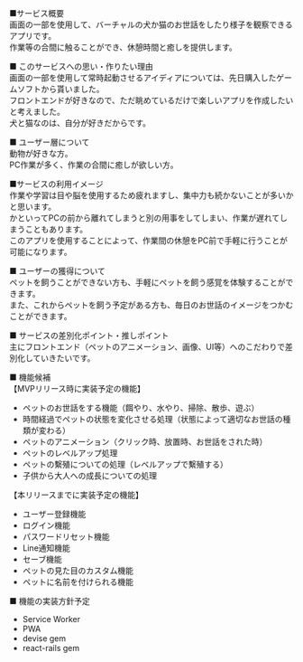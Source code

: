 ■サービス概要  
画面の一部を使用して、バーチャルの犬か猫のお世話をしたり様子を観察できるアプリです。  
作業等の合間に触ることができ、休憩時間と癒しを提供します。  

■ このサービスへの思い・作りたい理由  
画面の一部を使用して常時起動させるアイディアについては、先日購入したゲームソフトから貰いました。  
フロントエンドが好きなので、ただ眺めているだけで楽しいアプリを作成したいと考えました。  
犬と猫なのは、自分が好きだからです。

■ ユーザー層について  
動物が好きな方。  
PC作業が多く、作業の合間に癒しが欲しい方。

■サービスの利用イメージ  
作業や学習は目や脳を使用するため疲れますし、集中力も続かないことが多いかと思います。  
かといってPCの前から離れてしまうと別の用事をしてしまい、作業が遅れてしまうこともあります。  
このアプリを使用することによって、作業間の休憩をPC前で手軽に行うことが可能になります。

■ ユーザーの獲得について  
ペットを飼うことができない方も、手軽にペットを飼う感覚を体験することができます。  
また、これからペットを飼う予定がある方も、毎日のお世話のイメージをつかむことができます。

■ サービスの差別化ポイント・推しポイント  
主にフロントエンド（ペットのアニメーション、画像、UI等）へのこだわりで差別化していきたいです。

■ 機能候補  
【MVPリリース時に実装予定の機能】  
- ペットのお世話をする機能（餌やり、水やり、掃除、散歩、遊ぶ）
- 時間経過でペットの状態を変化させる処理（状態によって適切なお世話の種類が変わる）
- ペットのアニメーション（クリック時、放置時、お世話をされた時）
- ペットのレベルアップ処理
- ペットの繫殖についての処理（レベルアップで繫殖する）
- 子供から大人への成長についての処理

【本リリースまでに実装予定の機能】  
- ユーザー登録機能
- ログイン機能
- パスワードリセット機能
- Line通知機能
- セーブ機能
- ペットの見た目のカスタム機能
- ペットに名前を付けられる機能
  
■ 機能の実装方針予定  
- Service Worker
- PWA
- devise gem
- react-rails gem 

